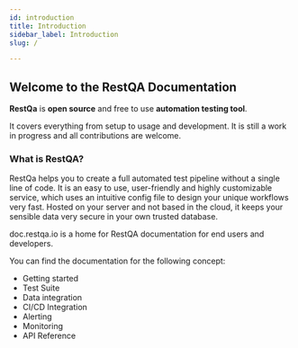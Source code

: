 ```yaml
---
id: introduction
title: Introduction
sidebar_label: Introduction
slug: /

---
```


## Welcome to the RestQA Documentation

**RestQa** is **open source** and free to use **automation testing tool**.

It covers everything from setup to usage and development. It is still a work in progress and all contributions are welcome.

### What is RestQA?

RestQa helps you to create a full automated test pipeline without a single line of code. 
It is an easy to use, user-friendly and highly customizable service, which uses an intuitive config file to design your unique workflows very fast.
Hosted on your server and not based in the cloud, it keeps your sensible data very secure in your own trusted database.

doc.restqa.io is a home for RestQA documentation for end users and developers.

You can find the documentation for the following concept: 

* Getting started
* Test Suite
* Data integration
* CI/CD Integration
* Alerting
* Monitoring
* API Reference
